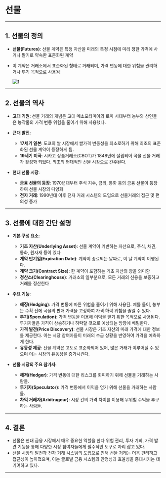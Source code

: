 # 선물

---

## 1. 선물의 정의

- **선물(Futures)**: 선물 계약은 특정 자산을 미래의 특정 시점에 미리 정한 가격에 사거나 팔기로 약속한 표준화된 계약
- 이 계약은 거래소에서 표준화된 형태로 거래되며, 가격 변동에 대한 위험을 관리하거나 투기 목적으로 사용됨



  ![1](https://github.com/5juman/we/assets/110139589/10f0e7f4-18ca-4b9b-9855-6c6096a36fd5)


---

## 2. 선물의 역사

- **고대 기원**: 선물 거래의 개념은 고대 메소포타미아와 로마 시대부터 농부와 상인들은 농작물의 가격 변동 위험을 줄이기 위해 사용했다.
  
- **근대 발전**:
  - **17세기 일본**: 도쿄의 쌀 시장에서 쌀가격 변동성을 최소로하기 위해 최초의 표준화된 선물 계약이 등장하게 됨. 
  - **19세기 미국**: 시카고 상품거래소(CBOT)가 1848년에 설립되어 곡물 선물 거래가 활성화 되었다. 최초의 현대적인 선물 시장으로 간주된다.
    
- **현대 선물 시장**:
  - **금융 선물의 등장**: 1970년대부터 주식 지수, 금리, 통화 등의 금융 선물이 등장하여 선물 시장의 다양화
  - **전자 거래**: 1990년대 이후 전자 거래 시스템의 도입으로 선물거래의 접근 및 편의성 증가

---

## 3. 선물에 대한 간단 설명

- **기본 구성 요소**:
  - **기초 자산(Underlying Asset)**: 선물 계약이 기반하는 자산으로, 주식, 채권, 통화, 원자재 등이 있다
  - **계약 만기일(Expiration Date)**: 계약이 종료되는 날짜로, 이 날 계약이 이행된다.
  - **계약 크기(Contract Size)**: 한 계약이 포함하는 기초 자산의 양을 의미함
  - **청산소(Clearinghouse)**: 거래소의 일부분으로, 모든 거래의 신용을 보증하고 거래를 정산한다

- **주요 기능**:
  - **헤징(Hedging)**: 가격 변동에 따른 위험을 줄이기 위해 사용된. 예를 들어, 농부는 수확 전에 곡물의 판매 가격을 고정하여 가격 하락 위험을 줄일 수 있다.
  - **투기(Speculation)**: 가격 변동을 이용해 이익을 얻기 위한 목적으로 사용된다. 투기자들은 가격이 상승하거나 하락할 것으로 예상되는 방향에 베팅한다.
  - **가격 발견(Price Discovery)**: 선물 시장은 기초 자산의 미래 가격에 대한 정보를 제공한다. 이는 시장 참여자들이 미래의 수급 상황을 반영하여 가격을 예측하게 한다.
  - **유동성 제공**: 선물 계약은 고도로 표준화되어 있어, 많은 거래가 이루어질 수 있으며 이는 시장의 유동성을 증가시킨다.

- **선물 시장의 주요 참가자**:
  - **헤저(Hedger)**: 가격 변동에 대한 리스크를 회피하기 위해 선물을 거래하는 사람들.
  - **투기자(Speculator)**: 가격 변동에서 이익을 얻기 위해 선물을 거래하는 사람들.
  - **차익 거래자(Arbitrageur)**: 시장 간의 가격 차이를 이용해 무위험 수익을 추구하는 사람들.

---

## 4. 결론

- 선물은 현대 금융 시장에서 매우 중요한 역할을 한다 위험 관리, 투자 기회, 가격 발견 기능을 통해 다양한 시장 참여자들에게 필수적인 도구로 자리 잡고 있다.
- 선물 시장의 발전과 전자 거래 시스템의 도입으로 인해 선물 거래는 더욱 편리하고 접근성이 높아졌으며, 이는 글로벌 금융 시스템의 안정성과 효율성을 증대시키는 데 기여하고 있다.

---
